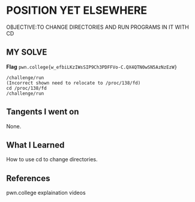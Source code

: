 # POSITION YET ELSEWHERE
OBJECTIVE:TO CHANGE DIRECTORIES AND RUN PROGRAMS IN IT WITH CD
## MY SOLVE
**Flag** `pwn.college{w_efbiLKzIWsSIP9Ch3PDFFVo-C.QX4QTN0wSN5AzNzEzW}`
```
/challenge/run
(Incorrect shown need to relocate to /proc/138/fd)
cd /proc/138/fd
/challenge/run

```
## Tangents I went on
None.
## What I Learned
How to use cd to change directories.
## References
pwn.college explaination videos
